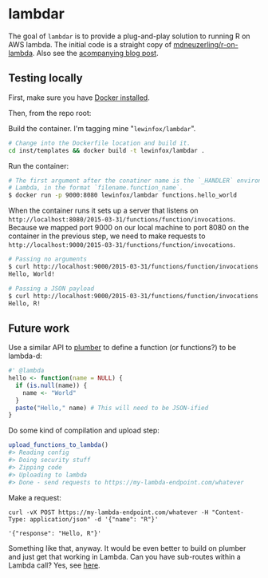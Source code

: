 # lambdar

<!-- badges: start -->
<!-- badges: end -->

The goal of `lambdar` is to provide a plug-and-play solution to running R on AWS lambda. The initial
code is a straight copy of [mdneuzerling/r-on-lambda](https://github.com/mdneuzerling/r-on-lambda).
Also see the 
[acompanying blog post](https://mdneuzerling.com/post/r-on-aws-lambda-with-containers/).


## Testing locally

First, make sure you have [Docker installed](https://docs.docker.com/get-docker/).

Then, from the repo root:

Build the container. I'm tagging mine "`lewinfox/lambdar`".

``` bash
# Change into the Dockerfile location and build it.
cd inst/templates && docker build -t lewinfox/lambdar .
```

Run the container:

``` bash
# The first argument after the conatiner name is the `_HANDLER` environment variable expected by
# Lambda, in the format `filename.function_name`.
$ docker run -p 9000:8080 lewinfox/lambdar functions.hello_world
```

When the container runs it sets up a server that listens on
`http://localhost:8080/2015-03-31/functions/function/invocations`. Because we mapped port 9000 on our local
machine to port 8080 on the container in the previous step, we need to make requests to 
`http://localhost:9000/2015-03-31/functions/function/invocations`.

``` bash
# Passing no arguments
$ curl http://localhost:9000/2015-03-31/functions/function/invocations
Hello, World!

# Passing a JSON payload
$ curl http://localhost:9000/2015-03-31/functions/function/invocations -d '{"name": "R"}'
Hello, R!
```

## Future work

Use a similar API to [plumber](https://www.rplumber.io/) to define a function (or functions?) to be 
lambda-d:

``` r
#' @lambda
hello <- function(name = NULL) {
  if (is.null(name)) {
    name <- "World"
  }
  paste("Hello," name) # This will need to be JSON-ified
}
```

Do some kind of compilation and upload step:

``` r
upload_functions_to_lambda()
#> Reading config
#> Doing security stuff
#> Zipping code
#> Uploading to lambda
#> Done - send requests to https://my-lambda-endpoint.com/whatever
```

Make a request:

```
curl -vX POST https://my-lambda-endpoint.com/whatever -H "Content-Type: application/json" -d '{"name": "R"}'
```

```
'{"response": "Hello, R"}'
```

Something like that, anyway. It would be even better to build on plumber and just get that working
in Lambda. Can you have sub-routes within a Lambda call? Yes, see 
[here](https://aws.amazon.com/blogs/compute/using-multiple-segments-in-amazon-api-gateway-base-path-mapping/).
